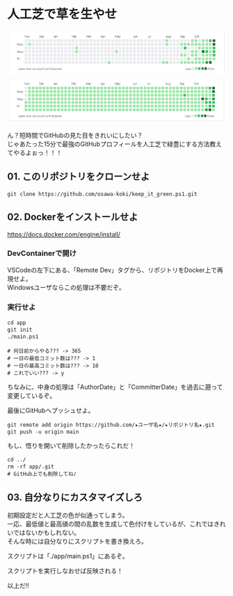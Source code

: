 # 人工芝で草を生やせ

![サンプル画像](/dev/img/before.png)  
![サンプル画像](/dev/img/after.png)  

ん？短時間でGitHubの見た目をきれいにしたい？  
じゃあたった15分で最強のGitHubプロフィールを人工芝で緑豊にする方法教えてやるよぉっ！！！

## 01. このリポジトリをクローンせよ

```shell
git clone https://github.com/osawa-koki/keep_it_green.ps1.git
```

## 02. Dockerをインストールせよ

<https://docs.docker.com/engine/install/>  

### DevContainerで開け

VSCodeの左下にある、「Remote Dev」タグから、リポジトリをDocker上で再現せよ。  
Windowsユーザならこの処理は不要だぞ。  

### 実行せよ

```shell
cd app
git init
./main.ps1

# 何日前からやる??? -> 365
# 一日の最低コミット数は??? -> 1
# 一日の最高コミット数は??? -> 10
# これでいい??? -> y
```

ちなみに、中身の処理は「AuthorDate」と「CommitterDate」を過去に遡って変更しているぞ。  

最後にGitHubへプッシュせよ。  

```shell
git remote add origin https://github.com/★ユーザ名★/★リポジトリ名★.git
git push -u origin main
```

もし、悟りを開いて削除したかったらこれだ！

```shell
cd ../
rm -rf app/.git
# GitHub上でも削除してね♪
```

## 03. 自分なりにカスタマイズしろ

初期設定だと人工芝の色が似通ってしまう。  
一応、最低値と最高値の間の乱数を生成して色付けをしているが、これではきれいではないかもしれない。  
そんな時には自分なりにスクリプトを書き換えろ。  

スクリプトは「./app/main.ps1」にあるぞ。  

スクリプトを実行しなおせば反映される！

以上だ!!  
